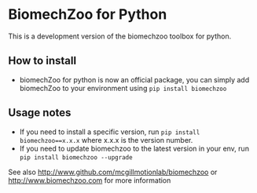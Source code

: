 # BiomechZoo for Python
This is a development version of the biomechzoo toolbox for python. 

## How to install 
- biomechZoo for python is now an official package, you can simply add biomechZoo to your environment using
``pip install biomechzoo``

## Usage notes
- If you need to install a specific version, run ``pip install biomechzoo==x.x.x`` where x.x.x is the version number. 
- If you need to update biomechzoo to the latest version in your env, run ``pip install biomechzoo --upgrade``

See also http://www.github.com/mcgillmotionlab/biomechzoo or http://www.biomechzoo.com for more information